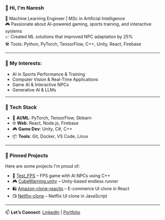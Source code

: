 ### 👋 Hi, I'm Naresh

🚀 Machine Learning Engineer | MSc in Artificial Intelligence  
🎮 Passionate about AI-powered gaming, sports training, and interactive systems  
📈 Created ML solutions that improved NPC adaptation by 25%  
🛠️ Tools: Python, PyTorch, TensorFlow, C++, Unity, React, Firebase

---

### 🧠 My Interests:
- AI in Sports Performance & Training
- Computer Vision & Real-Time Applications
- Game AI & Interactive NPCs
- Generative AI & LLMs

---

### 🔧 Tech Stack
- 🧠 **AI/ML**: PyTorch, TensorFlow, Sklearn
- 🌐 **Web**: React, Node.js, Firebase
- 🎮 **Game Dev**: Unity, C#, C++
- 📦 **Tools**: Git, Docker, VS Code, Linux

---

### 📌 Pinned Projects
Here are some projects I'm proud of:
- 🧠 [Test_FPS](https://github.com/Naresh0298/Test_FPS) – FPS game with AI NPCs using C++
- 🎮 [CubeWarning.unity](https://github.com/Naresh0298/CubeWarning.unity) – Unity-based endless runner
- 🛍️ [Amazon-clone-reactjs](https://github.com/Naresh0298/Amazon-clone-reactjs) – E-commerce UI clone in React
- 📺 [Netflix-clone](https://github.com/Naresh0298/Netflix-clone) – Netflix UI clone in JavaScript

---

📫 **Let’s Connect**: [LinkedIn](https://www.linkedin.com/) | [Portfolio](https://your-portfolio-link.com)
